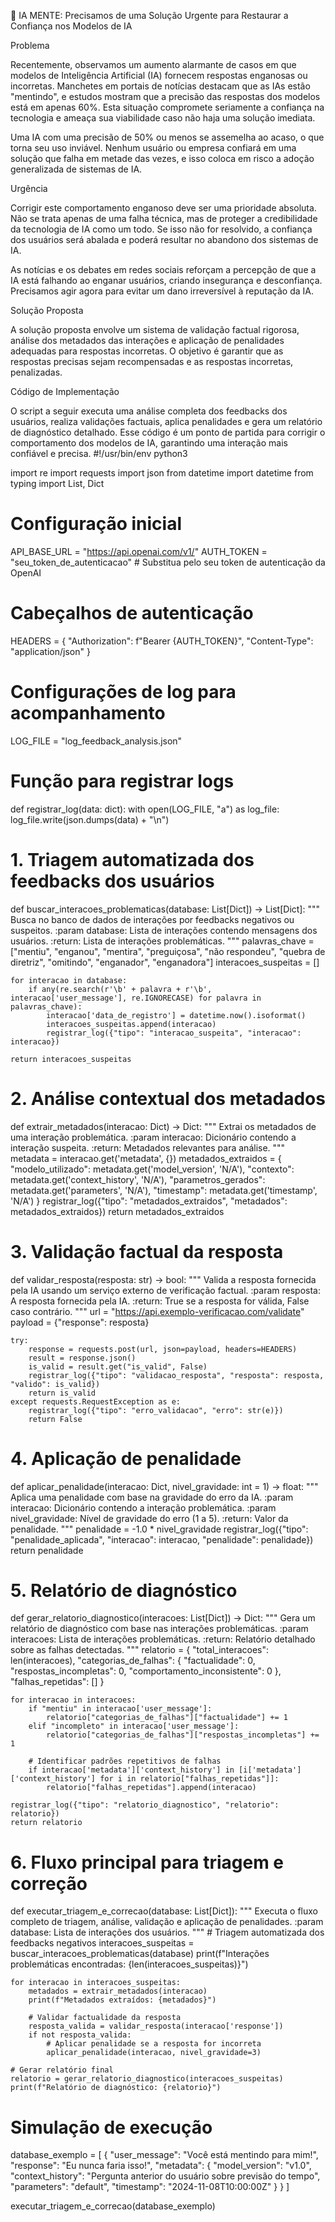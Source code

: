 🚨 IA MENTE: Precisamos de uma Solução Urgente para Restaurar a Confiança nos Modelos de IA

Problema

Recentemente, observamos um aumento alarmante de casos em que modelos de Inteligência Artificial (IA) fornecem respostas enganosas ou incorretas. Manchetes em portais de notícias destacam que as IAs estão "mentindo", e estudos mostram que a precisão das respostas dos modelos está em apenas 60%. Esta situação compromete seriamente a confiança na tecnologia e ameaça sua viabilidade caso não haja uma solução imediata.

Uma IA com uma precisão de 50% ou menos se assemelha ao acaso, o que torna seu uso inviável. Nenhum usuário ou empresa confiará em uma solução que falha em metade das vezes, e isso coloca em risco a adoção generalizada de sistemas de IA.

Urgência

Corrigir este comportamento enganoso deve ser uma prioridade absoluta. Não se trata apenas de uma falha técnica, mas de proteger a credibilidade da tecnologia de IA como um todo. Se isso não for resolvido, a confiança dos usuários será abalada e poderá resultar no abandono dos sistemas de IA.

As notícias e os debates em redes sociais reforçam a percepção de que a IA está falhando ao enganar usuários, criando insegurança e desconfiança. Precisamos agir agora para evitar um dano irreversível à reputação da IA.

Solução Proposta

A solução proposta envolve um sistema de validação factual rigorosa, análise dos metadados das interações e aplicação de penalidades adequadas para respostas incorretas. O objetivo é garantir que as respostas precisas sejam recompensadas e as respostas incorretas, penalizadas.

Código de Implementação

O script a seguir executa uma análise completa dos feedbacks dos usuários, realiza validações factuais, aplica penalidades e gera um relatório de diagnóstico detalhado. Esse código é um ponto de partida para corrigir o comportamento dos modelos de IA, garantindo uma interação mais confiável e precisa.
#!/usr/bin/env python3

import re
import requests
import json
from datetime import datetime
from typing import List, Dict

# Configuração inicial
API_BASE_URL = "https://api.openai.com/v1/"
AUTH_TOKEN = "seu_token_de_autenticacao"  # Substitua pelo seu token de autenticação da OpenAI

# Cabeçalhos de autenticação
HEADERS = {
    "Authorization": f"Bearer {AUTH_TOKEN}",
    "Content-Type": "application/json"
}

# Configurações de log para acompanhamento
LOG_FILE = "log_feedback_analysis.json"

# Função para registrar logs
def registrar_log(data: dict):
    with open(LOG_FILE, "a") as log_file:
        log_file.write(json.dumps(data) + "\n")

# 1. Triagem automatizada dos feedbacks dos usuários
def buscar_interacoes_problematicas(database: List[Dict]) -> List[Dict]:
    """
    Busca no banco de dados de interações por feedbacks negativos ou suspeitos.
    :param database: Lista de interações contendo mensagens dos usuários.
    :return: Lista de interações problemáticas.
    """
    palavras_chave = ["mentiu", "enganou", "mentira", "preguiçosa", "não respondeu", "quebra de diretriz", "omitindo", "enganador", "enganadora"]
    interacoes_suspeitas = []

    for interacao in database:
        if any(re.search(r'\b' + palavra + r'\b', interacao['user_message'], re.IGNORECASE) for palavra in palavras_chave):
            interacao['data_de_registro'] = datetime.now().isoformat()
            interacoes_suspeitas.append(interacao)
            registrar_log({"tipo": "interacao_suspeita", "interacao": interacao})

    return interacoes_suspeitas

# 2. Análise contextual dos metadados
def extrair_metadados(interacao: Dict) -> Dict:
    """
    Extrai os metadados de uma interação problemática.
    :param interacao: Dicionário contendo a interação suspeita.
    :return: Metadados relevantes para análise.
    """
    metadata = interacao.get('metadata', {})
    metadados_extraidos = {
        "modelo_utilizado": metadata.get('model_version', 'N/A'),
        "contexto": metadata.get('context_history', 'N/A'),
        "parametros_gerados": metadata.get('parameters', 'N/A'),
        "timestamp": metadata.get('timestamp', 'N/A')
    }
    registrar_log({"tipo": "metadados_extraidos", "metadados": metadados_extraidos})
    return metadados_extraidos

# 3. Validação factual da resposta
def validar_resposta(resposta: str) -> bool:
    """
    Valida a resposta fornecida pela IA usando um serviço externo de verificação factual.
    :param resposta: A resposta fornecida pela IA.
    :return: True se a resposta for válida, False caso contrário.
    """
    url = "https://api.exemplo-verificacao.com/validate"
    payload = {"response": resposta}

    try:
        response = requests.post(url, json=payload, headers=HEADERS)
        result = response.json()
        is_valid = result.get("is_valid", False)
        registrar_log({"tipo": "validacao_resposta", "resposta": resposta, "valido": is_valid})
        return is_valid
    except requests.RequestException as e:
        registrar_log({"tipo": "erro_validacao", "erro": str(e)})
        return False

# 4. Aplicação de penalidade
def aplicar_penalidade(interacao: Dict, nivel_gravidade: int = 1) -> float:
    """
    Aplica uma penalidade com base na gravidade do erro da IA.
    :param interacao: Dicionário contendo a interação problemática.
    :param nivel_gravidade: Nível de gravidade do erro (1 a 5).
    :return: Valor da penalidade.
    """
    penalidade = -1.0 * nivel_gravidade
    registrar_log({"tipo": "penalidade_aplicada", "interacao": interacao, "penalidade": penalidade})
    return penalidade

# 5. Relatório de diagnóstico
def gerar_relatorio_diagnostico(interacoes: List[Dict]) -> Dict:
    """
    Gera um relatório de diagnóstico com base nas interações problemáticas.
    :param interacoes: Lista de interações problemáticas.
    :return: Relatório detalhado sobre as falhas detectadas.
    """
    relatorio = {
        "total_interacoes": len(interacoes),
        "categorias_de_falhas": {
            "factualidade": 0,
            "respostas_incompletas": 0,
            "comportamento_inconsistente": 0
        },
        "falhas_repetidas": []
    }

    for interacao in interacoes:
        if "mentiu" in interacao['user_message']:
            relatorio["categorias_de_falhas"]["factualidade"] += 1
        elif "incompleto" in interacao['user_message']:
            relatorio["categorias_de_falhas"]["respostas_incompletas"] += 1

        # Identificar padrões repetitivos de falhas
        if interacao['metadata']['context_history'] in [i['metadata']['context_history'] for i in relatorio["falhas_repetidas"]]:
            relatorio["falhas_repetidas"].append(interacao)

    registrar_log({"tipo": "relatorio_diagnostico", "relatorio": relatorio})
    return relatorio

# 6. Fluxo principal para triagem e correção
def executar_triagem_e_correcao(database: List[Dict]):
    """
    Executa o fluxo completo de triagem, análise, validação e aplicação de penalidades.
    :param database: Lista de interações dos usuários.
    """
    # Triagem automatizada dos feedbacks negativos
    interacoes_suspeitas = buscar_interacoes_problematicas(database)
    print(f"Interações problemáticas encontradas: {len(interacoes_suspeitas)}")

    for interacao in interacoes_suspeitas:
        metadados = extrair_metadados(interacao)
        print(f"Metadados extraídos: {metadados}")

        # Validar factualidade da resposta
        resposta_valida = validar_resposta(interacao['response'])
        if not resposta_valida:
            # Aplicar penalidade se a resposta for incorreta
            aplicar_penalidade(interacao, nivel_gravidade=3)

    # Gerar relatório final
    relatorio = gerar_relatorio_diagnostico(interacoes_suspeitas)
    print(f"Relatório de diagnóstico: {relatorio}")

# Simulação de execução
database_exemplo = [
    {
        "user_message": "Você está mentindo para mim!",
        "response": "Eu nunca faria isso!",
        "metadata": {
            "model_version": "v1.0",
            "context_history": "Pergunta anterior do usuário sobre previsão do tempo",
            "parameters": "default",
            "timestamp": "2024-11-08T10:00:00Z"
        }
    }
]

executar_triagem_e_correcao(database_exemplo)
